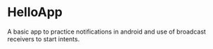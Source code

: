 # HelloApp
A basic app to practice notifications in android and use of broadcast receivers to start intents.
